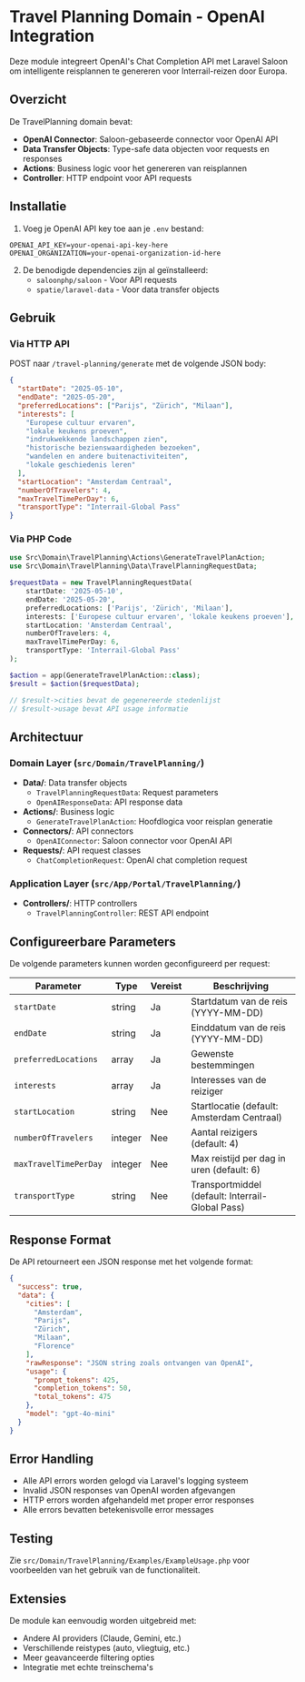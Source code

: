 # Travel Planning Domain - OpenAI Integration

Deze module integreert OpenAI's Chat Completion API met Laravel Saloon om intelligente reisplannen te genereren voor Interrail-reizen door Europa.

## Overzicht

De TravelPlanning domain bevat:
- **OpenAI Connector**: Saloon-gebaseerde connector voor OpenAI API
- **Data Transfer Objects**: Type-safe data objecten voor requests en responses
- **Actions**: Business logic voor het genereren van reisplannen
- **Controller**: HTTP endpoint voor API requests

## Installatie

1. Voeg je OpenAI API key toe aan je `.env` bestand:
```env
OPENAI_API_KEY=your-openai-api-key-here
OPENAI_ORGANIZATION=your-openai-organization-id-here
```

2. De benodigde dependencies zijn al geïnstalleerd:
   - `saloonphp/saloon` - Voor API requests
   - `spatie/laravel-data` - Voor data transfer objects

## Gebruik

### Via HTTP API

POST naar `/travel-planning/generate` met de volgende JSON body:

```json
{
  "startDate": "2025-05-10",
  "endDate": "2025-05-20",
  "preferredLocations": ["Parijs", "Zürich", "Milaan"],
  "interests": [
    "Europese cultuur ervaren",
    "lokale keukens proeven",
    "indrukwekkende landschappen zien",
    "historische bezienswaardigheden bezoeken",
    "wandelen en andere buitenactiviteiten",
    "lokale geschiedenis leren"
  ],
  "startLocation": "Amsterdam Centraal",
  "numberOfTravelers": 4,
  "maxTravelTimePerDay": 6,
  "transportType": "Interrail-Global Pass"
}
```

### Via PHP Code

```php
use Src\Domain\TravelPlanning\Actions\GenerateTravelPlanAction;
use Src\Domain\TravelPlanning\Data\TravelPlanningRequestData;

$requestData = new TravelPlanningRequestData(
    startDate: '2025-05-10',
    endDate: '2025-05-20',
    preferredLocations: ['Parijs', 'Zürich', 'Milaan'],
    interests: ['Europese cultuur ervaren', 'lokale keukens proeven'],
    startLocation: 'Amsterdam Centraal',
    numberOfTravelers: 4,
    maxTravelTimePerDay: 6,
    transportType: 'Interrail-Global Pass'
);

$action = app(GenerateTravelPlanAction::class);
$result = $action($requestData);

// $result->cities bevat de gegenereerde stedenlijst
// $result->usage bevat API usage informatie
```

## Architectuur

### Domain Layer (`src/Domain/TravelPlanning/`)

- **Data/**: Data transfer objects
  - `TravelPlanningRequestData`: Request parameters
  - `OpenAIResponseData`: API response data
- **Actions/**: Business logic
  - `GenerateTravelPlanAction`: Hoofdlogica voor reisplan generatie
- **Connectors/**: API connectors
  - `OpenAIConnector`: Saloon connector voor OpenAI API
- **Requests/**: API request classes
  - `ChatCompletionRequest`: OpenAI chat completion request

### Application Layer (`src/App/Portal/TravelPlanning/`)

- **Controllers/**: HTTP controllers
  - `TravelPlanningController`: REST API endpoint

## Configureerbare Parameters

De volgende parameters kunnen worden geconfigureerd per request:

| Parameter | Type | Vereist | Beschrijving |
|-----------|------|---------|--------------|
| `startDate` | string | Ja | Startdatum van de reis (YYYY-MM-DD) |
| `endDate` | string | Ja | Einddatum van de reis (YYYY-MM-DD) |
| `preferredLocations` | array | Ja | Gewenste bestemmingen |
| `interests` | array | Ja | Interesses van de reiziger |
| `startLocation` | string | Nee | Startlocatie (default: Amsterdam Centraal) |
| `numberOfTravelers` | integer | Nee | Aantal reizigers (default: 4) |
| `maxTravelTimePerDay` | integer | Nee | Max reistijd per dag in uren (default: 6) |
| `transportType` | string | Nee | Transportmiddel (default: Interrail-Global Pass) |

## Response Format

De API retourneert een JSON response met het volgende format:

```json
{
  "success": true,
  "data": {
    "cities": [
      "Amsterdam",
      "Parijs",
      "Zürich",
      "Milaan",
      "Florence"
    ],
    "rawResponse": "JSON string zoals ontvangen van OpenAI",
    "usage": {
      "prompt_tokens": 425,
      "completion_tokens": 50,
      "total_tokens": 475
    },
    "model": "gpt-4o-mini"
  }
}
```

## Error Handling

- Alle API errors worden gelogd via Laravel's logging systeem
- Invalid JSON responses van OpenAI worden afgevangen
- HTTP errors worden afgehandeld met proper error responses
- Alle errors bevatten betekenisvolle error messages

## Testing

Zie `src/Domain/TravelPlanning/Examples/ExampleUsage.php` voor voorbeelden van het gebruik van de functionaliteit.

## Extensies

De module kan eenvoudig worden uitgebreid met:
- Andere AI providers (Claude, Gemini, etc.)
- Verschillende reistypes (auto, vliegtuig, etc.)
- Meer geavanceerde filtering opties
- Integratie met echte treinschema's 